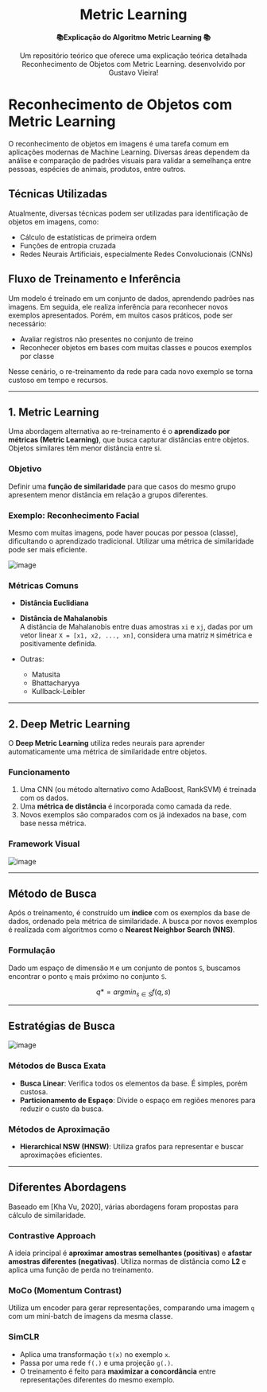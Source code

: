 <h1 align="center"> Metric Learning </h1>



<div align="center">
  <strong> 📚Explicação do Algoritmo Metric Learning 📚
</strong>
</div>

<div align="center">
  <p> Um repositório teórico que oferece uma explicação teórica detalhada Reconhecimento de Objetos com Metric Learning. desenvolvido por Gustavo Vieira! </p>
</div>

# Reconhecimento de Objetos com Metric Learning


O reconhecimento de objetos em imagens é uma tarefa comum em aplicações modernas de Machine Learning. Diversas áreas dependem da análise e comparação de padrões visuais para validar a semelhança entre pessoas, espécies de animais, produtos, entre outros.

## Técnicas Utilizadas

Atualmente, diversas técnicas podem ser utilizadas para identificação de objetos em imagens, como:

- Cálculo de estatísticas de primeira ordem  
- Funções de entropia cruzada  
- Redes Neurais Artificiais, especialmente Redes Convolucionais (CNNs)

## Fluxo de Treinamento e Inferência

Um modelo é treinado em um conjunto de dados, aprendendo padrões nas imagens. Em seguida, ele realiza inferência para reconhecer novos exemplos apresentados. Porém, em muitos casos práticos, pode ser necessário:

- Avaliar registros não presentes no conjunto de treino
- Reconhecer objetos em bases com muitas classes e poucos exemplos por classe

Nesse cenário, o re-treinamento da rede para cada novo exemplo se torna custoso em tempo e recursos.

---

## 1. Metric Learning

Uma abordagem alternativa ao re-treinamento é o **aprendizado por métricas (Metric Learning)**, que busca capturar distâncias entre objetos. Objetos similares têm menor distância entre si.

### Objetivo

Definir uma **função de similaridade** para que casos do mesmo grupo apresentem menor distância em relação a grupos diferentes.

### Exemplo: Reconhecimento Facial

Mesmo com muitas imagens, pode haver poucas por pessoa (classe), dificultando o aprendizado tradicional. Utilizar uma métrica de similaridade pode ser mais eficiente.

![image](https://github.com/user-attachments/assets/9baf5f67-ffbb-4c0d-959b-dec12c5cb77d)


### Métricas Comuns

- **Distância Euclidiana**
- **Distância de Mahalanobis**  
  A distância de Mahalanobis entre duas amostras `xi` e `xj`, dadas por um vetor linear `X = [x1, x2, ..., xn]`, considera uma matriz `M` simétrica e positivamente definida.

- Outras:
  - Matusita
  - Bhattacharyya
  - Kullback-Leibler

---

## 2. Deep Metric Learning

O **Deep Metric Learning** utiliza redes neurais para aprender automaticamente uma métrica de similaridade entre objetos.

### Funcionamento

1. Uma CNN (ou método alternativo como AdaBoost, RankSVM) é treinada com os dados.
2. Uma **métrica de distância** é incorporada como camada da rede.
3. Novos exemplos são comparados com os já indexados na base, com base nessa métrica.

### Framework Visual

![image](https://github.com/user-attachments/assets/e06c1f5a-1360-41f0-b10b-1f2966401a92)


---

## Método de Busca

Após o treinamento, é construído um **índice** com os exemplos da base de dados, ordenado pela métrica de similaridade. A busca por novos exemplos é realizada com algoritmos como o **Nearest Neighbor Search (NNS)**.

### Formulação

Dado um espaço de dimensão `M` e um conjunto de pontos `S`, buscamos encontrar o ponto `q` mais próximo no conjunto `S`.

```math
q* = argmin_{s ∈ S} f(q, s)
```

---

## Estratégias de Busca

![image](https://github.com/user-attachments/assets/51e737a8-f04e-49e9-80dc-a3ce08a6e278)

### Métodos de Busca Exata

- **Busca Linear**: Verifica todos os elementos da base. É simples, porém custosa.
- **Particionamento de Espaço**: Divide o espaço em regiões menores para reduzir o custo da busca.

### Métodos de Aproximação

- **Hierarchical NSW (HNSW)**: Utiliza grafos para representar e buscar aproximações eficientes.

---

## Diferentes Abordagens

Baseado em [Kha Vu, 2020], várias abordagens foram propostas para cálculo de similaridade.

### Contrastive Approach

A ideia principal é **aproximar amostras semelhantes (positivas)** e **afastar amostras diferentes (negativas)**. Utiliza normas de distância como **L2** e aplica uma função de perda no treinamento.

### MoCo (Momentum Contrast)

Utiliza um encoder para gerar representações, comparando uma imagem `q` com um mini-batch de imagens da mesma classe.

### SimCLR

- Aplica uma transformação `t(x)` no exemplo `x`.
- Passa por uma rede `f(.)` e uma projeção `g(.)`.
- O treinamento é feito para **maximizar a concordância** entre representações diferentes do mesmo exemplo.



